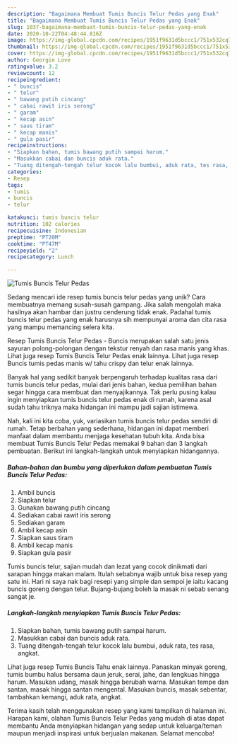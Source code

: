 ```yaml
---
description: "Bagaimana Membuat Tumis Buncis Telur Pedas yang Enak"
title: "Bagaimana Membuat Tumis Buncis Telur Pedas yang Enak"
slug: 1037-bagaimana-membuat-tumis-buncis-telur-pedas-yang-enak
date: 2020-10-22T04:48:44.816Z
image: https://img-global.cpcdn.com/recipes/1951f9631d5bccc1/751x532cq70/tumis-buncis-telur-pedas-foto-resep-utama.jpg
thumbnail: https://img-global.cpcdn.com/recipes/1951f9631d5bccc1/751x532cq70/tumis-buncis-telur-pedas-foto-resep-utama.jpg
cover: https://img-global.cpcdn.com/recipes/1951f9631d5bccc1/751x532cq70/tumis-buncis-telur-pedas-foto-resep-utama.jpg
author: Georgie Love
ratingvalue: 3.2
reviewcount: 12
recipeingredient:
- " buncis"
- " telur"
- " bawang putih cincang"
- " cabai rawit iris serong"
- " garam"
- " kecap asin"
- " saus tiram"
- " kecap manis"
- " gula pasir"
recipeinstructions:
- "Siapkan bahan, tumis bawang putih sampai harum."
- "Masukkan cabai dan buncis aduk rata."
- "Tuang ditengah-tengah telur kocok lalu bumbui, aduk rata, tes rasa, angkat."
categories:
- Resep
tags:
- tumis
- buncis
- telur

katakunci: tumis buncis telur 
nutrition: 102 calories
recipecuisine: Indonesian
preptime: "PT20M"
cooktime: "PT47M"
recipeyield: "2"
recipecategory: Lunch

---
```



![Tumis Buncis Telur Pedas](https://img-global.cpcdn.com/recipes/1951f9631d5bccc1/751x532cq70/tumis-buncis-telur-pedas-foto-resep-utama.jpg)

Sedang mencari ide resep tumis buncis telur pedas yang unik? Cara membuatnya memang susah-susah gampang. Jika salah mengolah maka hasilnya akan hambar dan justru cenderung tidak enak. Padahal tumis buncis telur pedas yang enak harusnya sih mempunyai aroma dan cita rasa yang mampu memancing selera kita.

Resep Tumis Buncis Telur Pedas - Buncis merupakan salah satu jenis sayuran polong-polongan dengan tekstur renyah dan rasa manis yang khas. Lihat juga resep Tumis Buncis Telur Pedas enak lainnya. Lihat juga resep Buncis tumis pedas manis w/ tahu crispy dan telur enak lainnya.

Banyak hal yang sedikit banyak berpengaruh terhadap kualitas rasa dari tumis buncis telur pedas, mulai dari jenis bahan, kedua pemilihan bahan segar hingga cara membuat dan menyajikannya. Tak perlu pusing kalau ingin menyiapkan tumis buncis telur pedas enak di rumah, karena asal sudah tahu triknya maka hidangan ini mampu jadi sajian istimewa.


Nah, kali ini kita coba, yuk, variasikan tumis buncis telur pedas sendiri di rumah. Tetap berbahan yang sederhana, hidangan ini dapat memberi manfaat dalam membantu menjaga kesehatan tubuh kita. Anda bisa membuat Tumis Buncis Telur Pedas memakai 9 bahan dan 3 langkah pembuatan. Berikut ini langkah-langkah untuk menyiapkan hidangannya.

<!--inarticleads1-->

##### Bahan-bahan dan bumbu yang diperlukan dalam pembuatan Tumis Buncis Telur Pedas:

1. Ambil  buncis
1. Siapkan  telur
1. Gunakan  bawang putih cincang
1. Sediakan  cabai rawit iris serong
1. Sediakan  garam
1. Ambil  kecap asin
1. Siapkan  saus tiram
1. Ambil  kecap manis
1. Siapkan  gula pasir


Tumis buncis telur, sajian mudah dan lezat yang cocok dinikmati dari sarapan hingga makan malam. Itulah sebabnya wajib untuk bisa resep yang satu ini. Hari ni saya nak bagi resepi yang simple dan sempoi je iaitu kacang buncis goreng dengan telur. Bujang-bujang boleh la masak ni sebab senang sangat je. 

<!--inarticleads2-->

##### Langkah-langkah menyiapkan Tumis Buncis Telur Pedas:

1. Siapkan bahan, tumis bawang putih sampai harum.
1. Masukkan cabai dan buncis aduk rata.
1. Tuang ditengah-tengah telur kocok lalu bumbui, aduk rata, tes rasa, angkat.


Lihat juga resep Tumis Buncis Tahu enak lainnya. Panaskan minyak goreng, tumis bumbu halus bersama daun jeruk, serai, jahe, dan lengkuas hingga harum. Masukan udang, masak hingga berubah warna. Masukan tempe dan santan, masak hingga santan mengental. Masukan buncis, masak sebentar, tambahkan kemangi, aduk rata, angkat. 

Terima kasih telah menggunakan resep yang kami tampilkan di halaman ini. Harapan kami, olahan Tumis Buncis Telur Pedas yang mudah di atas dapat membantu Anda menyiapkan hidangan yang sedap untuk keluarga/teman maupun menjadi inspirasi untuk berjualan makanan. Selamat mencoba!
